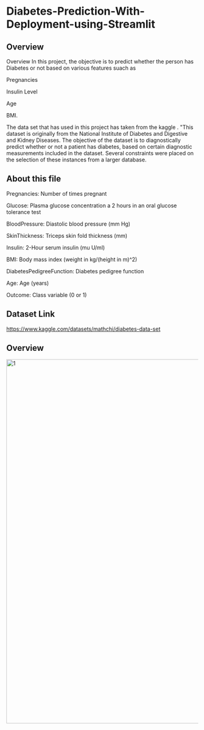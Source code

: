# Diabetes-Prediction-With-Deployment-using-Streamlit





## Overview

Overview
In this project, the objective is to predict whether the person has Diabetes or not based on various features suach as

Pregnancies

Insulin Level

Age

BMI.

 The data set that has used in this project has taken from the kaggle . "This dataset is originally from the National Institute of Diabetes and Digestive and Kidney Diseases. The objective of the dataset is to diagnostically predict whether or not a patient has diabetes, based on certain diagnostic measurements included in the dataset. Several constraints were placed on the selection of these instances from a larger database.
## About this file

Pregnancies: Number of times pregnant

Glucose: Plasma glucose concentration a 2 hours in an oral glucose tolerance test

BloodPressure: Diastolic blood pressure (mm Hg)

SkinThickness: Triceps skin fold thickness (mm)

Insulin: 2-Hour serum insulin (mu U/ml)

BMI: Body mass index (weight in kg/(height in m)^2)

DiabetesPedigreeFunction: Diabetes pedigree function

Age: Age (years)

Outcome: Class variable (0 or 1)
## Dataset Link

https://www.kaggle.com/datasets/mathchi/diabetes-data-set


## Overview


<img width="953" alt="1" src="https://user-images.githubusercontent.com/98888047/173285110-55eb8049-326f-445d-8a42-ed50f2a09d50.png">
